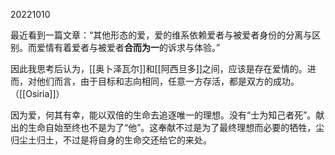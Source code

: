 20221010

最近看到一篇文章：“其他形态的爱，爱的维系依赖爱者与被爱者身份的分离与区别。而爱情有着爱者与被爱者**合而为一**的诉求与体验。”

因此我思考后认为，[[奥卜泽瓦尔]]和[[阿西旦多]]之间，应该是存在爱情的。进而，对他们而言，由于目标和志向相同，任意一方存活，都是双方的成功。（[[Osiria]]）

因为爱，何其有幸，能以双倍的生命去追逐唯一的理想。没有“士为知己者死”。献出的生命自始至终也不是为了“他”。这奉献不过是为了最终理想而必要的牺牲，尘归尘土归土，不过是将自身的生命交还给它的来处。